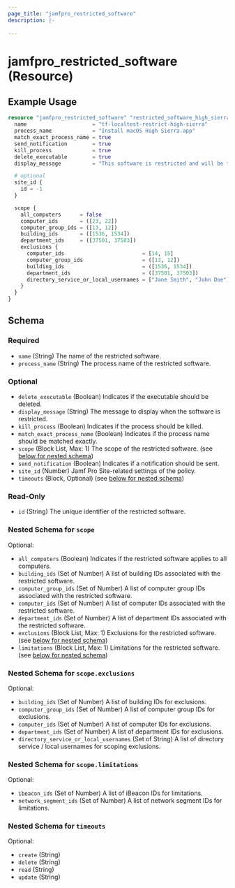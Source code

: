 ```yaml
---
page_title: "jamfpro_restricted_software"
description: |-
  
---
```


# jamfpro_restricted_software (Resource)


## Example Usage
```terraform
resource "jamfpro_restricted_software" "restricted_software_high_sierra" {
  name                     = "tf-localtest-restrict-high-sierra"
  process_name             = "Install macOS High Sierra.app"
  match_exact_process_name = true
  send_notification        = true
  kill_process             = true
  delete_executable        = true
  display_message          = "This software is restricted and will be terminated."

  # optional
  site_id {
    id = -1
  }

  scope {
    all_computers      = false
    computer_ids       = ([23, 22])
    computer_group_ids = ([13, 12])
    building_ids       = ([1536, 1534])
    department_ids     = ([37501, 37503])
    exclusions {
      computer_ids                         = [14, 15]
      computer_group_ids                   = ([13, 12])
      building_ids                         = ([1536, 1534])
      department_ids                       = ([37501, 37503])
      directory_service_or_local_usernames = ["Jane Smith", "John Doe"]
    }
  }
}
```

<!-- schema generated by tfplugindocs -->
## Schema

### Required

- `name` (String) The name of the restricted software.
- `process_name` (String) The process name of the restricted software.

### Optional

- `delete_executable` (Boolean) Indicates if the executable should be deleted.
- `display_message` (String) The message to display when the software is restricted.
- `kill_process` (Boolean) Indicates if the process should be killed.
- `match_exact_process_name` (Boolean) Indicates if the process name should be matched exactly.
- `scope` (Block List, Max: 1) The scope of the restricted software. (see [below for nested schema](#nestedblock--scope))
- `send_notification` (Boolean) Indicates if a notification should be sent.
- `site_id` (Number) Jamf Pro Site-related settings of the policy.
- `timeouts` (Block, Optional) (see [below for nested schema](#nestedblock--timeouts))

### Read-Only

- `id` (String) The unique identifier of the restricted software.

<a id="nestedblock--scope"></a>
### Nested Schema for `scope`

Optional:

- `all_computers` (Boolean) Indicates if the restricted software applies to all computers.
- `building_ids` (Set of Number) A list of building IDs associated with the restricted software.
- `computer_group_ids` (Set of Number) A list of computer group IDs associated with the restricted software.
- `computer_ids` (Set of Number) A list of computer IDs associated with the restricted software.
- `department_ids` (Set of Number) A list of department IDs associated with the restricted software.
- `exclusions` (Block List, Max: 1) Exclusions for the restricted software. (see [below for nested schema](#nestedblock--scope--exclusions))
- `limitations` (Block List, Max: 1) Limitations for the restricted software. (see [below for nested schema](#nestedblock--scope--limitations))

<a id="nestedblock--scope--exclusions"></a>
### Nested Schema for `scope.exclusions`

Optional:

- `building_ids` (Set of Number) A list of building IDs for exclusions.
- `computer_group_ids` (Set of Number) A list of computer group IDs for exclusions.
- `computer_ids` (Set of Number) A list of computer IDs for exclusions.
- `department_ids` (Set of Number) A list of department IDs for exclusions.
- `directory_service_or_local_usernames` (Set of String) A list of directory service / local usernames for scoping exclusions.


<a id="nestedblock--scope--limitations"></a>
### Nested Schema for `scope.limitations`

Optional:

- `ibeacon_ids` (Set of Number) A list of iBeacon IDs for limitations.
- `network_segment_ids` (Set of Number) A list of network segment IDs for limitations.



<a id="nestedblock--timeouts"></a>
### Nested Schema for `timeouts`

Optional:

- `create` (String)
- `delete` (String)
- `read` (String)
- `update` (String)